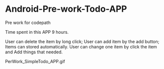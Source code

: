 # Android-Pre-work-Todo-APP
Pre work for codepath

Time spent in this APP 9 hours.

User can delete the item by long click;
User can add item by the add button;
Items can stored automatically.
User can change one item by click the item and Add things that needed.

PerWork_SimpleTodo_APP.gif
